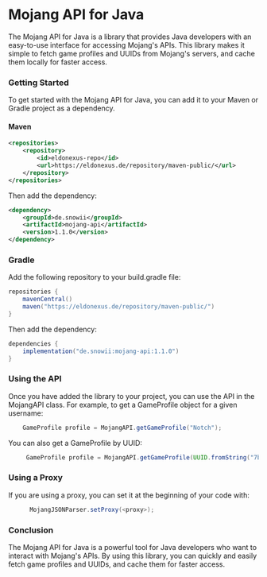 # Mojang API for Java

The Mojang API for Java is a library that provides Java developers with an easy-to-use interface for accessing Mojang's APIs. This library makes it simple to fetch game profiles and UUIDs from Mojang's servers, and cache them locally for faster access.

### Getting Started

To get started with the Mojang API for Java, you can add it to your Maven or Gradle project as a dependency.

#### Maven
```xml
<repositories>
    <repository>
        <id>eldonexus-repo</id>
        <url>https://eldonexus.de/repository/maven-public/</url>
    </repository>
</repositories>
```
Then add the dependency:
```xml
<dependency>
    <groupId>de.snowii</groupId>
    <artifactId>mojang-api</artifactId>
    <version>1.1.0</version>
</dependency>
```
### Gradle
Add the following repository to your build.gradle file:
```groovy
repositories {
    mavenCentral()
    maven("https://eldonexus.de/repository/maven-public/")
}
```
Then add the dependency:
```groovy
dependencies {
    implementation("de.snowii:mojang-api:1.1.0")
}
```

### Using the API

Once you have added the library to your project, you can use the API in the MojangAPI class. For example, to get a GameProfile object for a given username:
```java
    GameProfile profile = MojangAPI.getGameProfile("Notch");
```

You can also get a GameProfile by UUID:
```java
     GameProfile profile = MojangAPI.getGameProfile(UUID.fromString("7bd9c2cb-079f-4f5b-925d-4bffdcf24aa8"));
```
### Using a Proxy

If you are using a proxy, you can set it at the beginning of your code with:
```java
      MojangJSONParser.setProxy(<proxy>);
```

### Conclusion

The Mojang API for Java is a powerful tool for Java developers who want to interact with Mojang's APIs. By using this library, you can quickly and easily fetch game profiles and UUIDs, and cache them for faster access.
